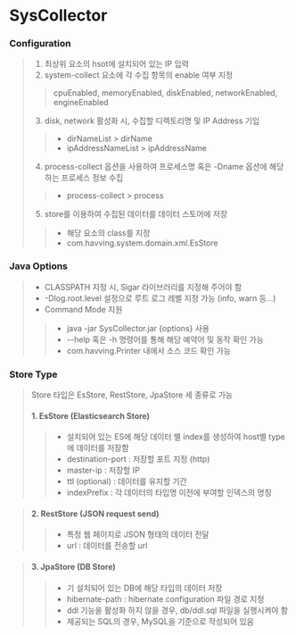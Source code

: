 # SysCollector

### Configuration
> 1. 최상위 요소의 hsot에 설치되어 있는 IP 입력
> 2. system-collect 요소에 각 수집 항목의 enable 여부 지정
>> cpuEnabled, memoryEnabled, diskEnabled, networkEnabled, engineEnabled
> 3. disk, network 활성화 시, 수집할 디렉토리명 및 IP Address 기입
>> * dirNameList > dirName
>> * ipAddressNameList > ipAddressName
> 4. process-collect 옵션을 사용하여 프로세스명 혹은 -Dname 옵션에 해당하는 프로세스 정보 수집
>> * process-collect > process
> 5. store를 이용하여 수집된 데이터를 데이터 스토어에 저장
>> * 해당 요소의 class를 지정
>> * com.havving.system.domain.xml.EsStore


### Java Options
> * CLASSPATH 지정 시, Sigar 라이브러리를 지정해 주어야 함
> * -Dlog.root.level 설정으로 루트 로그 레벨 지정 가능 (info, warn 등...)
> * Command Mode 지원
>> * java -jar SysCollector.jar {options} 사용
>> * --help 혹은 -h 명령어를 통해 해당 예약어 및 동작 확인 가능
>> * com.havving.Printer 내에서 소스 코드 확인 가능


### Store Type
> Store 타입은 EsStore, RestStore, JpaStore 세 종류로 가능
> #### 1. EsStore (Elasticsearch Store)
>> * 설치되어 있는 ES에 해당 데이터 별 index를 생성하여 host별 type에 데이터를 저장함
>> * destination-port : 저장할 포트 지정 (http)
>> * master-ip : 저장할 IP
>> * ttl (optional) : 데이터를 유지할 기간
>> * indexPrefix : 각 데이터의 타입명 이전에 부여할 인덱스의 명칭

> #### 2. RestStore (JSON request send)
>> * 특정 웹 페이지로 JSON 형태의 데이터 전달
>> * url : 데이터를 전송할 url

> #### 3. JpaStore (DB Store)
>> * 기 설치되어 있는 DB에 해당 타입의 데이터 저장
>> * hibernate-path : hibernate configuration 파일 경로 지정
>> * ddl 기능을 활성화 하지 않을 경우, db/ddl.sql 파일을 실행시켜야 함
>> * 제공되는 SQL의 경우, MySQL을 기준으로 작성되어 있음